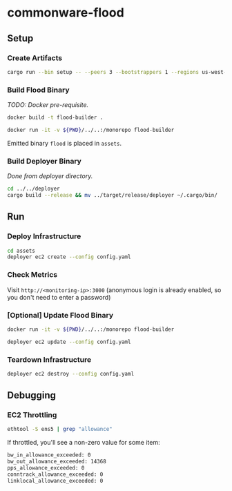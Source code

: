 # commonware-flood

## Setup

### Create Artifacts

```bash
cargo run --bin setup -- --peers 3 --bootstrappers 1 --regions us-west-2,us-east-1,eu-west-1 --instance-type c7g.large --storage-size 10 --storage-class gp3 --dashboard dashboard.json --output assets
```

### Build Flood Binary

_TODO: Docker pre-requisite._

```bash
docker build -t flood-builder .
```

```bash
docker run -it -v ${PWD}/../..:/monorepo flood-builder
```

Emitted binary `flood` is placed in `assets`.

### Build Deployer Binary

_Done from deployer directory._

```bash
cd ../../deployer
cargo build --release && mv ../target/release/deployer ~/.cargo/bin/
```

## Run

### Deploy Infrastructure

```bash
cd assets
deployer ec2 create --config config.yaml
```

### Check Metrics

Visit `http://<monitoring-ip>:3000` (anonymous login is already enabled, so you don't need to enter a password)

### [Optional] Update Flood Binary

```bash
docker run -it -v ${PWD}/../..:/monorepo flood-builder
```


```bash
deployer ec2 update --config config.yaml
```

### Teardown Infrastructure

```bash
deployer ec2 destroy --config config.yaml
```

## Debugging

### EC2 Throttling

```bash
ethtool -S ens5 | grep "allowance"
```

If throttled, you'll see a non-zero value for some item:
```txt
bw_in_allowance_exceeded: 0
bw_out_allowance_exceeded: 14368
pps_allowance_exceeded: 0
conntrack_allowance_exceeded: 0
linklocal_allowance_exceeded: 0
```